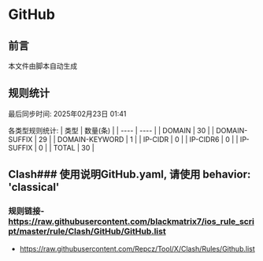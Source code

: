 # GitHub

## 前言
本文件由脚本自动生成

## 规则统计
最后同步时间: 2025年02月23日 01:41

各类型规则统计:
| 类型 | 数量(条)  | 
| ---- | ----  |
| DOMAIN | 30 | 
| DOMAIN-SUFFIX | 29 | 
| DOMAIN-KEYWORD | 1 | 
| IP-CIDR | 0 | 
| IP-CIDR6 | 0 | 
| IP-SUFFIX | 0 | 
| TOTAL | 30 | 
## Clash### 使用说明GitHub.yaml, 请使用 behavior: 'classical' 
### 规则链接- https://raw.githubusercontent.com/blackmatrix7/ios_rule_script/master/rule/Clash/GitHub/GitHub.list 
- https://raw.githubusercontent.com/Repcz/Tool/X/Clash/Rules/Github.list 
